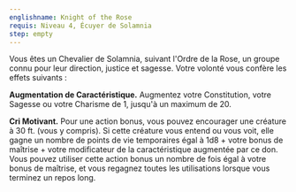 ```yaml
---
englishname: Knight of the Rose
requis: Niveau 4, Écuyer de Solamnia
step: empty
---
```

Vous êtes un Chevalier de Solamnia, suivant l'Ordre de la Rose, un groupe connu pour leur direction, justice et sagesse. Votre volonté vous confère les effets suivants :

**Augmentation de Caractéristique.** Augmentez votre Constitution, votre Sagesse ou votre Charisme de 1, jusqu'à un maximum de 20.

**Cri Motivant.** Pour une action bonus, vous pouvez encourager une créature à 30 ft. (vous y compris). Si cette créature vous entend ou vous voit, elle gagne un nombre de points de vie temporaires égal à 1d8 + votre bonus de maîtrise + votre modificateur de la caractéristique augmentée par ce don. Vous pouvez utiliser cette action bonus un nombre de fois égal à votre bonus de maîtrise, et vous regagnez toutes les utilisations lorsque vous terminez un repos long.
